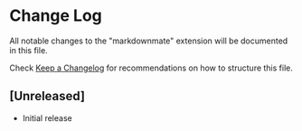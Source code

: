# Change Log

All notable changes to the "markdownmate" extension will be documented in this file.

Check [Keep a Changelog](http://keepachangelog.com/) for recommendations on how to structure this file.

## [Unreleased]

- Initial release